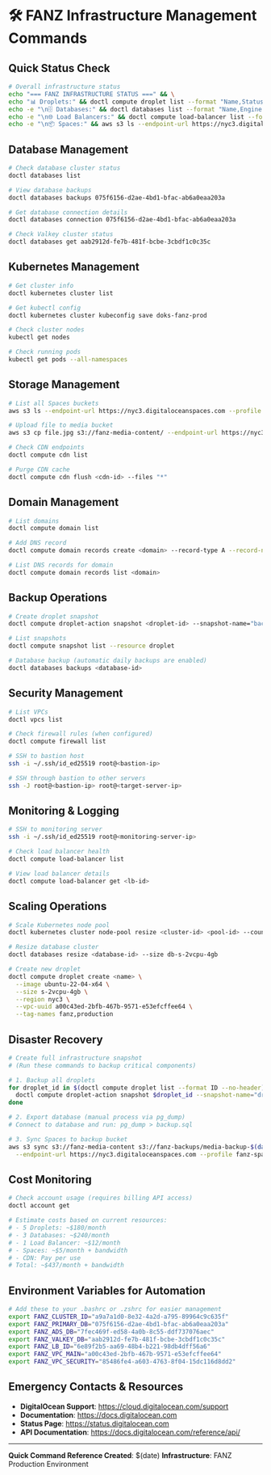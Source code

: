 # 🛠️ FANZ Infrastructure Management Commands

## Quick Status Check
```bash
# Overall infrastructure status
echo "=== FANZ INFRASTRUCTURE STATUS ===" && \
echo "📊 Droplets:" && doctl compute droplet list --format "Name,Status,Region,Memory" && \
echo -e "\n🗄️ Databases:" && doctl databases list --format "Name,Engine,Status,Region" && \
echo -e "\n🌐 Load Balancers:" && doctl compute load-balancer list --format "Name,Status,IP" && \
echo -e "\n📦 Spaces:" && aws s3 ls --endpoint-url https://nyc3.digitaloceanspaces.com --profile fanz-spaces
```

## Database Management
```bash
# Check database cluster status
doctl databases list

# View database backups
doctl databases backups 075f6156-d2ae-4bd1-bfac-ab6a0eaa203a

# Get database connection details
doctl databases connection 075f6156-d2ae-4bd1-bfac-ab6a0eaa203a

# Check Valkey cluster status
doctl databases get aab2912d-fe7b-481f-bcbe-3cbdf1c0c35c
```

## Kubernetes Management
```bash
# Get cluster info
doctl kubernetes cluster list

# Get kubectl config
doctl kubernetes cluster kubeconfig save doks-fanz-prod

# Check cluster nodes
kubectl get nodes

# Check running pods
kubectl get pods --all-namespaces
```

## Storage Management
```bash
# List all Spaces buckets
aws s3 ls --endpoint-url https://nyc3.digitaloceanspaces.com --profile fanz-spaces

# Upload file to media bucket
aws s3 cp file.jpg s3://fanz-media-content/ --endpoint-url https://nyc3.digitaloceanspaces.com --profile fanz-spaces

# Check CDN endpoints
doctl compute cdn list

# Purge CDN cache
doctl compute cdn flush <cdn-id> --files "*"
```

## Domain Management
```bash
# List domains
doctl compute domain list

# Add DNS record
doctl compute domain records create <domain> --record-type A --record-name <name> --record-data <ip>

# List DNS records for domain
doctl compute domain records list <domain>
```

## Backup Operations
```bash
# Create droplet snapshot
doctl compute droplet-action snapshot <droplet-id> --snapshot-name="backup-$(date +%Y%m%d)"

# List snapshots
doctl compute snapshot list --resource droplet

# Database backup (automatic daily backups are enabled)
doctl databases backups <database-id>
```

## Security Management
```bash
# List VPCs
doctl vpcs list

# Check firewall rules (when configured)
doctl compute firewall list

# SSH to bastion host
ssh -i ~/.ssh/id_ed25519 root@<bastion-ip>

# SSH through bastion to other servers
ssh -J root@<bastion-ip> root@<target-server-ip>
```

## Monitoring & Logging
```bash
# SSH to monitoring server
ssh -i ~/.ssh/id_ed25519 root@<monitoring-server-ip>

# Check load balancer health
doctl compute load-balancer list

# View load balancer details
doctl compute load-balancer get <lb-id>
```

## Scaling Operations
```bash
# Scale Kubernetes node pool
doctl kubernetes cluster node-pool resize <cluster-id> <pool-id> --count 3

# Resize database cluster
doctl databases resize <database-id> --size db-s-2vcpu-4gb

# Create new droplet
doctl compute droplet create <name> \
  --image ubuntu-22-04-x64 \
  --size s-2vcpu-4gb \
  --region nyc3 \
  --vpc-uuid a00c43ed-2bfb-467b-9571-e53efcffee64 \
  --tag-names fanz,production
```

## Disaster Recovery
```bash
# Create full infrastructure snapshot
# (Run these commands to backup critical components)

# 1. Backup all droplets
for droplet_id in $(doctl compute droplet list --format ID --no-header); do
  doctl compute droplet-action snapshot $droplet_id --snapshot-name="dr-backup-$(date +%Y%m%d)-$droplet_id"
done

# 2. Export database (manual process via pg_dump)
# Connect to database and run: pg_dump > backup.sql

# 3. Sync Spaces to backup bucket
aws s3 sync s3://fanz-media-content s3://fanz-backups/media-backup-$(date +%Y%m%d) \
  --endpoint-url https://nyc3.digitaloceanspaces.com --profile fanz-spaces
```

## Cost Monitoring
```bash
# Check account usage (requires billing API access)
doctl account get

# Estimate costs based on current resources:
# - 5 Droplets: ~$180/month
# - 3 Databases: ~$240/month  
# - 1 Load Balancer: ~$12/month
# - Spaces: ~$5/month + bandwidth
# - CDN: Pay per use
# Total: ~$437/month + bandwidth
```

## Environment Variables for Automation
```bash
# Add these to your .bashrc or .zshrc for easier management
export FANZ_CLUSTER_ID="a9a7a1d0-8e32-4a2d-a795-89964c9c635f"
export FANZ_PRIMARY_DB="075f6156-d2ae-4bd1-bfac-ab6a0eaa203a"
export FANZ_ADS_DB="7fec469f-ed58-4a0b-8c55-ddf737076aec"
export FANZ_VALKEY_DB="aab2912d-fe7b-481f-bcbe-3cbdf1c0c35c"
export FANZ_LB_ID="6e89f2b5-aa69-48b4-b221-98db4dff56a6"
export FANZ_VPC_MAIN="a00c43ed-2bfb-467b-9571-e53efcffee64"
export FANZ_VPC_SECURITY="85486fe4-a603-4763-8f04-15dc116d8dd2"
```

## Emergency Contacts & Resources
- **DigitalOcean Support**: https://cloud.digitalocean.com/support
- **Documentation**: https://docs.digitalocean.com
- **Status Page**: https://status.digitalocean.com
- **API Documentation**: https://docs.digitalocean.com/reference/api/

---
**Quick Command Reference Created**: $(date)
**Infrastructure**: FANZ Production Environment
